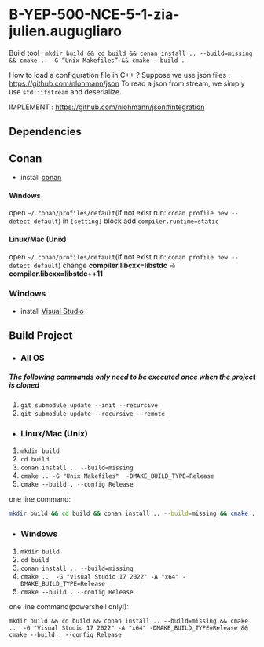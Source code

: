 # B-YEP-500-NCE-5-1-zia-julien.augugliaro

Build tool : `mkdir build && cd build && conan install .. --build=missing &&
cmake .. -G “Unix Makefiles” && cmake --build .`

How to load a configuration file in C++ ?
Suppose we use json files : https://github.com/nlohmann/json
To read a json from stream, we simply use `std::ifstream` and deserialize.

IMPLEMENT : https://github.com/nlohmann/json#integration

## Dependencies
## Conan
- install [conan](https://conan.io/downloads.html)
#### Windows
open `~/.conan/profiles/default`(if not exist run: `conan profile new --detect default`) in `[setting]` block add `compiler.runtime=static`
#### Linux/Mac (Unix)
open `~/.conan/profiles/default`(if not exist run: `conan profile new --detect default`) change **compiler.libcxx=libstdc** -> **compiler.libcxx=libstdc++11**
   
### Windows
- install [Visual Studio](https://visualstudio.microsoft.com/downloads/)

## Build Project

- ### All OS
##### The following commands only need to be executed once when the project is cloned
1. `git submodule update --init --recursive`
2. `git submodule update --recursive --remote`

- ### Linux/Mac (Unix)
1. `mkdir build`
2. `cd build`
3. `conan install .. --build=missing`
4. `cmake .. -G "Unix Makefiles"  -DMAKE_BUILD_TYPE=Release`
5. `cmake --build . --config Release`

 one line command: 
```bash
mkdir build && cd build && conan install .. --build=missing && cmake .. -G "Unix Makefiles" -DMAKE_BUILD_TYPE=Release && cmake --build . --config Release
```

- ### Windows
1. `mkdir build`
2. `cd build`
3. `conan install .. --build=missing`
4. `cmake ..  -G "Visual Studio 17 2022" -A "x64" -DMAKE_BUILD_TYPE=Release`
5. `cmake --build . --config Release`
 
 one line command(powershell only!): 
```pwsh
mkdir build && cd build && conan install .. --build=missing && cmake ..  -G "Visual Studio 17 2022" -A "x64" -DMAKE_BUILD_TYPE=Release && cmake --build . --config Release
```


